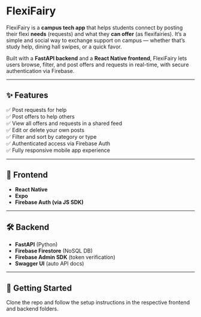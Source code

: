 # FlexiFairy

FlexiFairy is a **campus tech app** that helps students connect by posting their flexi **needs** (requests) and what they **can offer** (as flexifairies). It’s a simple and social way to exchange support on campus — whether that’s study help, dining hall swipes, or a quick favor.

Built with a **FastAPI backend** and a **React Native frontend**, FlexiFairy lets users browse, filter, and post offers and requests in real-time, with secure authentication via Firebase.

---

## ✨ Features

✅ Post requests for help  
✅ Post offers to help others  
✅ View all offers and requests in a shared feed  
✅ Edit or delete your own posts  
✅ Filter and sort by category or type  
✅ Authenticated access via Firebase Auth  
✅ Fully responsive mobile app experience  

---

## 📱 Frontend

- **React Native**
- **Expo**
- **Firebase Auth (via JS SDK)**

---

## 🛠️ Backend

- **FastAPI** (Python)
- **Firebase Firestore** (NoSQL DB)
- **Firebase Admin SDK** (token verification)
- **Swagger UI** (auto API docs)

---

## 🚀 Getting Started

Clone the repo and follow the setup instructions in the respective frontend and backend folders.
